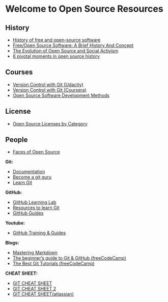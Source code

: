 # Welcome to Open Source Resources 

## History

- [History of free and open-source software](https://en.wikipedia.org/wiki/History_of_free_and_open-source_software)
- [Free/Open Source Software: A Brief History And Concept](https://youtu.be/pURPtwdBE1M)
- [The Evolution of Open Source and Social Activism](https://www.youtube.com/watch?v=pPsE1H1WuCw&list=PL8w0M4fNcdiBjWC5yamhB4g61ytByQ_wT)
- [6 pivotal moments in open source history](https://opensource.com/article/18/2/pivotal-moments-history-open-source)

## Courses

- [Version Control with Git (Udacity)](https://www.udacity.com/course/version-control-with-git--ud123)
- [Version Control with Git (Coursera)](https://www.coursera.org/learn/version-control-with-git)
- [Open Source Software Development Methods](https://in.coursera.org/learn/open-source-software-development-methods)

## License

- [Open Source Licenses by Category](https://opensource.org/licenses/category)

## People

- [Faces of Open Source](https://www.facesofopensource.com/)

**Git:**

- [Documentation](https://git-scm.com/docs)
- [Become a git guru](https://www.atlassian.com/git/tutorials)
- [Learn Git](https://www.atlassian.com/git/tutorials/install-git)

**GitHub:**

- [GitHub Learning Lab](https://lab.github.com/)
- [Resources to learn Git](https://try.github.io/)
- [GitHub Guides](https://guides.github.com/)

**Youtube:**

- [GitHub Training & Guides](https://www.youtube.com/githubguides)

**Blogs:**

- [Mastering Markdown](https://guides.github.com/features/mastering-markdown/)
- [The beginner’s guide to Git & GitHub (freeCodeCamp) ](https://www.freecodecamp.org/news/the-beginners-guide-to-git-github/)
- [The Best Git Tutorials (freeCodeCamp)](https://www.freecodecamp.org/news/best-git-tutorial/)

**CHEAT SHEET:**

- [GIT CHEAT SHEET](https://education.github.com/git-cheat-sheet-education.pdf)
- [GIT CHEAT SHEET 2](https://github.github.com/training-kit/downloads/github-git-cheat-sheet.pdf)
- [GIT CHEAT SHEET(atlassian)](https://www.atlassian.com/git/tutorials/atlassian-git-cheatsheet)

